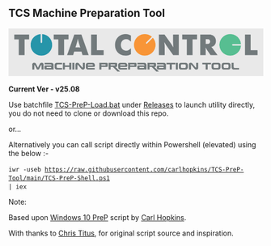 ## TCS Machine Preparation Tool ##
![image](https://raw.githubusercontent.com/carlhopkins/TCS-PreP-Tool/refs/heads/main/tcsimage.jpg)

**Current Ver - v25.08**

Use batchfile [TCS-PreP-Load.bat](https://github.com/carlhopkins/TCS-PreP-Tool/releases/download/Loader/TCS-PreP-Load.bat) under [Releases](https://github.com/carlhopkins/TCS-PreP-Tool/releases) to launch utility directly, you do not need to clone or download this repo.

or...

Alternatively you can call script directly within Powershell (elevated) using the below :- 

<code>iwr -useb https://raw.githubusercontent.com/carlhopkins/TCS-PreP-Tool/main/TCS-PreP-Shell.ps1 | iex</code>

Note:

Based upon [Windows 10 PreP](https://github.com/carlhopkins/Win10-preinstall-tool) script by [Carl Hopkins](https://github.com/carlhopkins).

With thanks to [Chris Titus](https://github.com/ChrisTitusTech), for original script source and inspiration.
